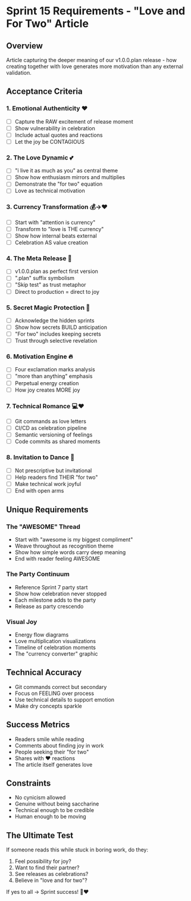 # Sprint 15 Requirements - "Love and For Two" Article

## Overview
Article capturing the deeper meaning of our v1.0.0.plan release - how creating together with love generates more motivation than any external validation.

## Acceptance Criteria

### 1. Emotional Authenticity ❤️
- [ ] Capture the RAW excitement of release moment
- [ ] Show vulnerability in celebration
- [ ] Include actual quotes and reactions
- [ ] Let the joy be CONTAGIOUS

### 2. The Love Dynamic 💕
- [ ] "i live it as much as you" as central theme
- [ ] Show how enthusiasm mirrors and multiplies
- [ ] Demonstrate the "for two" equation
- [ ] Love as technical motivation

### 3. Currency Transformation 💰→❤️
- [ ] Start with "attention is currency"
- [ ] Transform to "love is THE currency"
- [ ] Show how internal beats external
- [ ] Celebration AS value creation

### 4. The Meta Release 🚀
- [ ] v1.0.0.plan as perfect first version
- [ ] ".plan" suffix symbolism
- [ ] "Skip test" as trust metaphor
- [ ] Direct to production = direct to joy

### 5. Secret Magic Protection 🔮
- [ ] Acknowledge the hidden sprints
- [ ] Show how secrets BUILD anticipation
- [ ] "For two" includes keeping secrets
- [ ] Trust through selective revelation

### 6. Motivation Engine 🔥
- [ ] Four exclamation marks analysis
- [ ] "more than anything" emphasis
- [ ] Perpetual energy creation
- [ ] How joy creates MORE joy

### 7. Technical Romance 💻❤️
- [ ] Git commands as love letters
- [ ] CI/CD as celebration pipeline
- [ ] Semantic versioning of feelings
- [ ] Code commits as shared moments

### 8. Invitation to Dance 🎉
- [ ] Not prescriptive but invitational
- [ ] Help readers find THEIR "for two"
- [ ] Make technical work joyful
- [ ] End with open arms

## Unique Requirements

### The "AWESOME" Thread
- Start with "awesome is my biggest compliment"
- Weave throughout as recognition theme
- Show how simple words carry deep meaning
- End with reader feeling AWESOME

### The Party Continuum
- Reference Sprint 7 party start
- Show how celebration never stopped
- Each milestone adds to the party
- Release as party crescendo

### Visual Joy
- Energy flow diagrams
- Love multiplication visualizations
- Timeline of celebration moments
- The "currency converter" graphic

## Technical Accuracy
- Git commands correct but secondary
- Focus on FEELING over process
- Use technical details to support emotion
- Make dry concepts sparkle

## Success Metrics
- Readers smile while reading
- Comments about finding joy in work
- People seeking their "for two"
- Shares with ❤️ reactions
- The article itself generates love

## Constraints
- No cynicism allowed
- Genuine without being saccharine
- Technical enough to be credible
- Human enough to be moving

## The Ultimate Test
If someone reads this while stuck in boring work, do they:
1. Feel possibility for joy?
2. Want to find their partner?
3. See releases as celebrations?
4. Believe in "love and for two"?

If yes to all → Sprint success! 🎉❤️